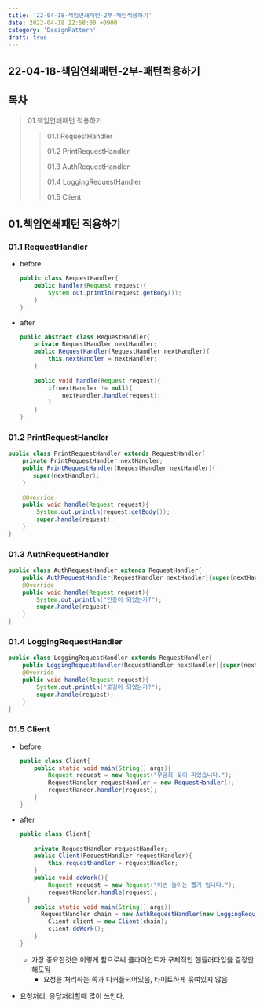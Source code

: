 ```yaml
---
title: '22-04-18-책임연쇄패턴-2부-패턴적용하기'
date: 2022-04-18 22:58:00 +0900
category: 'DesignPattern'
draft: true
---
```


## 22-04-18-책임연쇄패턴-2부-패턴적용하기

## 목차

> 01.책임연쇄패턴 적용하기
>
> > 01.1 RequestHandler
> >
> > 01.2 PrintRequestHandler
> >
> > 01.3 AuthRequestHandler
> >
> > 01.4 LoggingRequestHandler
> >
> > 01.5 Client

## 01.책임연쇄패턴 적용하기

### 01.1 RequestHandler

- before

  ```java
  public class RequestHandler{
      public handler(Request request){
          System.out.println(request.getBody());
      }
  }
  ```

- after

  ```java
  public abstract class RequestHandler{
      private RequestHandler nextHandler;
      public RequestHandler(RequestHandler nextHandler){
          this.nextHandler = nextHandler;
      }
      
      public void handle(Request request){
          if(nextHandler != null){
              nextHandler.handle(request);
          }
      }
  }
  ```

### 01.2 PrintRequestHandler

```java
public class PrintRequestHandler extends RequestHandler{
    private PrintRequestHandler nextHandler;
    public PrintRequestHandler(RequestHandler nextHandler){
       super(nextHandler);
    }
    
    @Override
    public void handle(Request request){
        System.out.println(request.getBody());
        super.handle(request);
    }
}
```

### 01.3 AuthRequestHandler

```java
public class AuthRequestHandler extends RequestHandler{
	public AuthRequestHandler(RequestHandler nextHandler){super(nextHandler);}
	@Override
	public void handle(Request request){
		System.out.println("인증이 되었는가?");
		super.handle(request);
	}
}
```

### 01.4 LoggingRequestHandler

```java
public class LoggingRequestHandler extends RequestHandler{
	public LoggingRequestHandler(RequestHandler nextHandler){super(nextHandler);}
	@Override
	public void handle(Request request){
		System.out.println("로깅이 되었는가?");
		super.handle(request);
	}
}
```

### 01.5 Client

- before

  ```java
  public class Client{
      public static void main(String[] args){
          Request request = new Request("무궁화 꽃이 피었습니다.");
          RequestHandler requestHandler = new RequestHandler();
          requestHander.handler(request);
      }
  }
  ```

- after

  ```java
  public class Client{
      
      private RequestHandler requestHandler;
      public Client(RequestHandler requestHandler){
          this.requestHandler = requestHandler;
      }
      public void doWork(){
          Request request = new Request("이번 놀이는 뽑기 입니다.");
          requestHandler.handle(request);
  	}
      public static void main(String[] args){
  		RequestHandler chain = new AuthRequestHandler(new LoggingRequestHandler(new PrintRequestHandler(null)));
          Client client = new Client(chain);
          client.doWork();
      }
  }
  ```

  - 가장 중요한것은 이렇게 함으로써 클라이언트가 구체적인 핸들러타입을 결정안해도됨
    - 요청을 처리하는 쪽과 디커플되어있음, 타이트하게 묶여있지 않음

- 요청처리, 응답처리할때 많이 쓰인다.